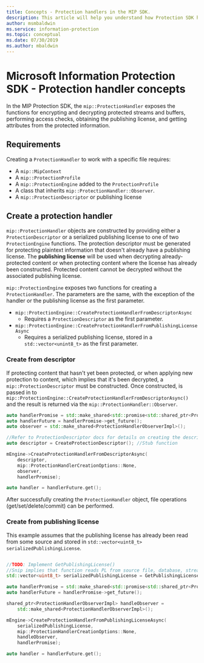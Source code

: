 ```yaml
---
title: Concepts - Protection handlers in the MIP SDK.
description: This article will help you understand how Protection SDK handlers are created and used for calling operations.
author: msmbaldwin
ms.service: information-protection
ms.topic: conceptual
ms.date: 07/30/2019
ms.author: mbaldwin
---
```

# Microsoft Information Protection SDK - Protection handler concepts

In the MIP Protection SDK, the `mip::ProtectionHandler` exposes the functions for encrypting and decrypting protected streams and buffers, performing access checks, obtaining the publishing license, and getting attributes from the protected information.

## Requirements

Creating a `ProtectionHandler` to work with a specific file requires:

- A `mip::MipContext`
- A `mip::ProtectionProfile`
- A `mip::ProtectionEngine` added to the `ProtectionProfile`
- A class that inherits `mip::ProtectionHandler::Observer`.
- A `mip::ProtectionDescriptor` or publishing license

## Create a protection handler

`mip::ProtectionHandler` objects are constructed by providing either a `ProtectionDescriptor` or a serialized publishing license to one of two `ProtectionEngine` functions. The protection descriptor must be generated for protecting plaintext information that doesn't already have a publishing license. The **publishing license** will be used when decrypting already-protected content or when protecting content where the license has already been constructed. Protected content cannot be decrypted without the associated publishing license.

`mip::ProtectionEngine` exposes two functions for creating a `ProtectionHandler`. The parameters are the same, with the exception of the handler or the publishing license as the first parameter.

- `mip::ProtectionEngine::CreateProtectionHandlerFromDescriptorAsync`
  - Requires a `ProtectionDescriptor` as the first parameter.
- `mip::ProtectionEngine::CreateProtectionHandlerFromPublishingLicenseAsync`
  - Requires a serialized publishing license, stored in a `std::vector<unint8_t>` as the first parameter.

### Create from descriptor

If protecting content that hasn't yet been protected, or when applying new protection to content, which implies that it's been decrypted, a `mip::ProtectionDescriptor` must be constructed. Once constructed, is passed in to `mip::ProtectionEngine::CreateProtectionHandlerFromDescriptorAsync()` and the result is returned via the `mip::ProtectionHandler::Observer`.

```cpp
auto handlerPromise = std::make_shared<std::promise<std::shared_ptr<ProtectionHandler>>>();
auto handlerFuture = handlerPromise->get_future();
auto observer = std::make_shared<ProtectionHandlerObserverImpl>();

//Refer to ProtectionDescriptor docs for details on creating the descriptor
auto descriptor = CreateProtectionDescriptor(); //Stub function

mEngine->CreateProtectionHandlerFromDescriptorAsync(
    descriptor,
    mip::ProtectionHandlerCreationOptions::None,
    observer,
    handlerPromise);

auto handler = handlerFuture.get();
```

After successfully creating the `ProtectionHandler` object, file operations (get/set/delete/commit) can be performed.

### Create from publishing license

This example assumes that the publishing license has already been read from some source and stored in `std::vector<uint8_t> serializedPublishingLicense`.

```cpp

//TODO: Implement GetPublishingLicense()
//Snip implies that function reads PL from source file, database, stream, etc.
std::vector<uint8_t> serializedPublishingLicense = GetPublishingLicense(filePath);

auto handlerPromise = std::make_shared<std::promise<std::shared_ptr<ProtectionHandler>>>();
auto handlerFuture = handlerPromise->get_future();

shared_ptr<ProtectionHandlerObserverImpl> handleObserver =
    std::make_shared<ProtectionHandlerObserverImpl>();

mEngine->CreateProtectionHandlerFromPublishingLicenseAsync(
    serializedPublishingLicense,
    mip::ProtectionHandlerCreationOptions::None,
    handleObserver,
    handlerPromise);

auto handler = handlerFuture.get();
```

